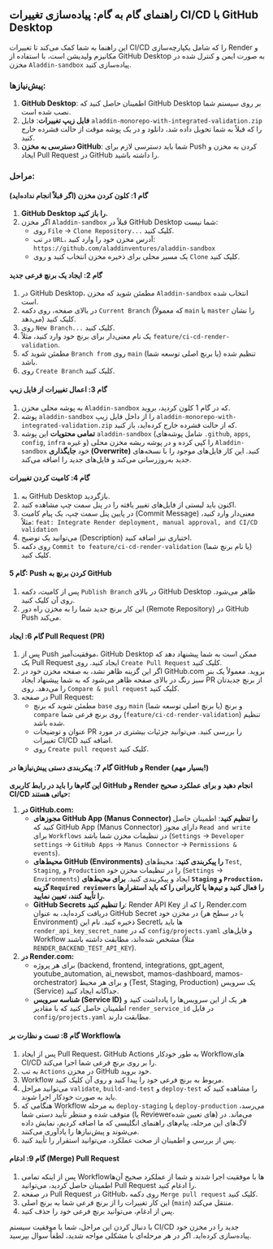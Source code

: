 ## راهنمای گام به گام: پیاده‌سازی تغییرات CI/CD با GitHub Desktop

این راهنما به شما کمک می‌کند تا تغییرات CI/CD را که شامل یکپارچه‌سازی Render و مکانیزم ولیدیشن است، با استفاده از GitHub Desktop به صورت ایمن و کنترل شده در مخزن `Aladdin-sandbox` پیاده‌سازی کنید.

### پیش‌نیازها:

1.  **GitHub Desktop**: اطمینان حاصل کنید که GitHub Desktop بر روی سیستم شما نصب شده است.
2.  **فایل زیپ تغییرات**: فایل `aladdin-monorepo-with-integrated-validation.zip` را که قبلاً به شما تحویل داده شد، دانلود و در یک پوشه موقت از حالت فشرده خارج کنید.
3.  **دسترسی به مخزن GitHub**: شما باید دسترسی لازم برای Push کردن به مخزن و ایجاد Pull Request در GitHub را داشته باشید.

### مراحل:

#### گام 1: کلون کردن مخزن (اگر قبلاً انجام نداده‌اید)

1.  **GitHub Desktop را باز کنید.**
2.  اگر مخزن `Aladdin-sandbox` قبلاً در GitHub Desktop شما نیست:
    *   روی `File` -> `Clone Repository...` کلیک کنید.
    *   در تب `URL`، آدرس مخزن خود را وارد کنید: `https://github.com/aladdinventures/aladdin-sandbox`
    *   یک مسیر محلی برای ذخیره مخزن انتخاب کنید و روی `Clone` کلیک کنید.

#### گام 2: ایجاد یک برنچ فرعی جدید

1.  در GitHub Desktop، مطمئن شوید که مخزن `Aladdin-sandbox` انتخاب شده است.
2.  در بالای صفحه، روی دکمه `Current Branch` (که معمولاً `main` یا `master` را نشان می‌دهد) کلیک کنید.
3.  روی `New Branch...` کلیک کنید.
4.  یک نام معنی‌دار برای برنچ خود وارد کنید، مثلاً `feature/ci-cd-render-validation`.
5.  مطمئن شوید که `Branch from` روی `main` (یا برنچ اصلی توسعه شما) تنظیم شده باشد.
6.  روی `Create Branch` کلیک کنید.

#### گام 3: اعمال تغییرات از فایل زیپ

1.  به پوشه محلی مخزن `Aladdin-sandbox` که در گام 1 کلون کردید، بروید.
2.  پوشه `aladdin-sandbox` را از داخل فایل زیپ `aladdin-monorepo-with-integrated-validation.zip` که از حالت فشرده خارج کرده‌اید، باز کنید.
3.  **تمامی محتویات** این پوشه `aladdin-sandbox` (شامل پوشه‌های `.github`, `apps`, `config`, `infra` و غیره) را کپی کرده و در پوشه ریشه مخزن محلی `Aladdin-sandbox` خود **جایگذاری (Overwrite)** کنید. این کار فایل‌های موجود را با نسخه‌های جدید به‌روزرسانی می‌کند و فایل‌های جدید را اضافه می‌کند.

#### گام 4: کامیت کردن تغییرات

1.  به GitHub Desktop بازگردید.
2.  اکنون باید لیستی از فایل‌های تغییر یافته را در پنل سمت چپ مشاهده کنید.
3.  در پایین پنل سمت چپ، یک پیام کامیت (Commit Message) معنی‌دار وارد کنید، مثلاً: `feat: Integrate Render deployment, manual approval, and CI/CD validation`
4.  می‌توانید یک توضیح (Description) اختیاری نیز اضافه کنید.
5.  روی دکمه `Commit to feature/ci-cd-render-validation` (یا نام برنچ شما) کلیک کنید.

#### گام 5: Push کردن برنچ به GitHub

1.  پس از کامیت، دکمه `Publish Branch` در بالای GitHub Desktop ظاهر می‌شود. روی آن کلیک کنید.
2.  این کار برنچ جدید شما را به مخزن راه دور (Remote Repository) در GitHub Push می‌کند.

#### گام 6: ایجاد Pull Request (PR)

1.  پس از Push موفقیت‌آمیز، GitHub Desktop ممکن است به شما پیشنهاد دهد که یک Pull Request ایجاد کنید. روی `Create Pull Request` کلیک کنید.
2.  اگر این گزینه ظاهر نشد، به صفحه مخزن خود در GitHub.com بروید. معمولاً یک بنر سبز رنگ در بالای صفحه ظاهر می‌شود که به شما پیشنهاد ایجاد PR از برنچ جدیدتان را می‌دهد. روی `Compare & pull request` کلیک کنید.
3.  در صفحه Pull Request:
    *   مطمئن شوید که برنچ `base` روی `main` (یا برنچ اصلی توسعه شما) و برنچ `compare` روی برنچ فرعی شما (`feature/ci-cd-render-validation`) تنظیم شده باشد.
    *   عنوان و توضیحات PR را بررسی کنید. می‌توانید جزئیات بیشتری در مورد تغییرات CI/CD اضافه کنید.
    *   روی `Create pull request` کلیک کنید.

#### گام 7: پیکربندی دستی پیش‌نیازها در GitHub و Render (بسیار مهم!)

**این گام‌ها را باید در رابط کاربری GitHub و Render انجام دهید و برای عملکرد صحیح CI/CD حیاتی هستند:**

1.  **در GitHub.com:**
    *   **مجوزهای GitHub App (Manus Connector) را تنظیم کنید**: اطمینان حاصل کنید که GitHub App (Manus Connector) دارای مجوز `Read and write` برای `Workflows` در تنظیمات مخزن شما باشد (`Settings` -> `Developer settings` -> `GitHub Apps` -> `Manus Connector` -> `Permissions & events`).
    *   **محیط‌های GitHub (Environments) را پیکربندی کنید**: محیط‌های `Test`, `Staging`, و `Production` را در تنظیمات مخزن خود (`Settings` -> `Environments`) ایجاد و پیکربندی کنید. **برای محیط‌های `Staging` و `Production`، گزینه `Required reviewers` را فعال کنید و تیم‌ها یا کاربرانی را که باید استقرارها را تأیید کنند، تعیین نمایید.**
    *   **GitHub Secrets را تنظیم کنید**: Render API Key را که از Render.com دریافت کرده‌اید، به عنوان GitHub Secret در مخزن خود (یا در سطح هر Environment) ذخیره کنید. نام این Secretها باید با `render_api_key_secret_name` که در `config/projects.yaml` و فایل‌های Workflow مشخص شده‌اند، مطابقت داشته باشند (مثلاً `RENDER_BACKEND_TEST_API_KEY`).
2.  **در Render.com:**
    *   برای هر پروژه (backend, frontend, integrations, gpt_agent, youtube_automation, ai_newsbot, mamos-dashboard, mamos-orchestrator) و برای هر محیط (Test, Staging, Production) یک سرویس (Service) جداگانه ایجاد کنید.
    *   **شناسه سرویس (Service ID)** هر یک از این سرویس‌ها را یادداشت کنید و اطمینان حاصل کنید که با مقادیر `render_service_id` در فایل `config/projects.yaml` مطابقت دارند.

#### گام 8: تست و نظارت بر Workflowها

1.  پس از ایجاد Pull Request، GitHub Actions به طور خودکار Workflowهای CI/CD را بر روی برنچ فرعی شما اجرا می‌کند.
2.  به تب `Actions` در مخزن GitHub خود بروید.
3.  Workflow مربوط به برنچ فرعی خود را پیدا کنید و روی آن کلیک کنید.
4.  می‌توانید مراحل `validate`, `build-and-test` و `deploy-test` را مشاهده کنید که باید به صورت خودکار اجرا شوند.
5.  هنگامی که Workflow به مرحله `deploy-staging` یا `deploy-production` می‌رسد، متوقف شده و منتظر تأیید دستی شما (یا Reviewerهای تعیین شده) می‌ماند. در لاگ‌های این مرحله، پیام‌های راهنمای انگلیسی که ما اضافه کردیم، نمایش داده می‌شوند و پیش‌نیازها را یادآوری می‌کنند.
6.  پس از بررسی و اطمینان از صحت عملکرد، می‌توانید استقرار را تأیید کنید.

#### گام 9: ادغام (Merge) Pull Request

1.  پس از اینکه تمامی Workflowها با موفقیت اجرا شدند و شما از عملکرد صحیح آن‌ها اطمینان حاصل کردید، می‌توانید Pull Request را ادغام کنید.
2.  در صفحه Pull Request در GitHub، روی دکمه `Merge pull request` کلیک کنید.
3.  این کار تغییرات را از برنچ فرعی شما به برنچ اصلی (`main`) منتقل می‌کند.
4.  پس از ادغام، می‌توانید برنچ فرعی خود را حذف کنید.

با دنبال کردن این مراحل، شما با موفقیت سیستم CI/CD جدید را در مخزن خود پیاده‌سازی کرده‌اید. اگر در هر مرحله‌ای با مشکلی مواجه شدید، لطفاً سوال بپرسید.
